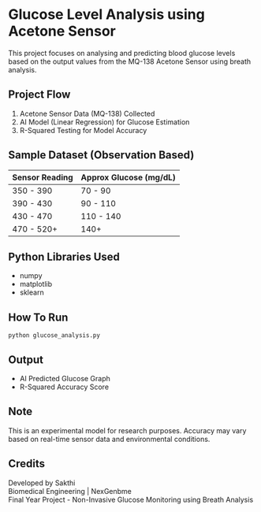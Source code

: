 
# Glucose Level Analysis using Acetone Sensor

This project focuses on analysing and predicting blood glucose levels based on the output values from the MQ-138 Acetone Sensor using breath analysis.

## Project Flow

1. Acetone Sensor Data (MQ-138) Collected
2. AI Model (Linear Regression) for Glucose Estimation
3. R-Squared Testing for Model Accuracy

## Sample Dataset (Observation Based)

| Sensor Reading | Approx Glucose (mg/dL) |
|----------------|------------------------|
| 350 - 390      | 70 - 90                |
| 390 - 430      | 90 - 110               |
| 430 - 470      | 110 - 140              |
| 470 - 520+     | 140+                   |

## Python Libraries Used
- numpy
- matplotlib
- sklearn

## How To Run

```
python glucose_analysis.py
```

## Output
- AI Predicted Glucose Graph
- R-Squared Accuracy Score

## Note
This is an experimental model for research purposes. Accuracy may vary based on real-time sensor data and environmental conditions.

## Credits
Developed by Sakthi  
Biomedical Engineering | NexGenbme  
Final Year Project - Non-Invasive Glucose Monitoring using Breath Analysis
